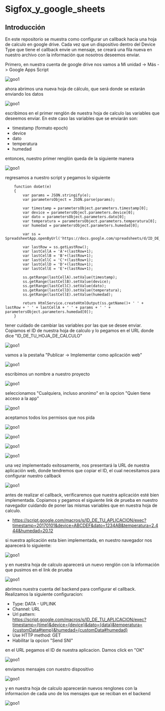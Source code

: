 Sigfox_y_google_sheets
======================

Introducción
------------

En este repositorio se muestra como configurar un callback hacia una hoja de calculo en google drive. Cada vez que un dispositivo dentro del Device Type que tiene el callback envie un mensaje, se creará una fila nueva en nuestro archivo 
con la información que nosotros deseemos enviar.

Primero, en nuestra cuenta de google drive nos vamos a Mi unidad -> Más -> Google Apps Script

![goo1](https://github.com/NXTIoT/Sigfox_y_google_sheets/blob/master/imagenes/goo1.png?raw=true)

ahora abrimos una nueva hoja de cálculo, que será donde se estarán enviando los datos

![goo1](https://github.com/NXTIoT/Sigfox_y_google_sheets/blob/master/imagenes/goo2.png?raw=true)

escribimos en el primer renglón de nuestra hoja de calculo las variables que deseemos enviar. En este caso las variables que se enviarán son:

-	timestamp (formato epoch)
-	device
-	dato
-	temperatura
-	humedad

entonces, nuestro primer renglón queda de la siguiente manera

![goo1](https://github.com/NXTIoT/Sigfox_y_google_sheets/blob/master/imagenes/goo3.png?raw=true)

regresamos a nuestro script y pegamos lo siguiente

		function doGet(e) 
		{
 			var params = JSON.stringify(e);
 			var parametersObject = JSON.parse(params);
 
 			var timestamp = parametersObject.parameters.timestamp[0];
 			var device = parametersObject.parameters.device[0];
 			var dato = parametersObject.parameters.dato[0];
 			var temperatura = parametersObject.parameters.temperatura[0];
 			var humedad = parametersObject.parameters.humedad[0];
 
 			var ss = SpreadsheetApp.openByUrl('https://docs.google.com/spreadsheets/d/ID_DE_TU_HOJA_DE_CALCULO/edit');
 
 			var lastRow = ss.getLastRow();
 			var lastCellA = 'A'+(lastRow+1);
 			var lastCellB = 'B'+(lastRow+1);
 			var lastCellC = 'C'+(lastRow+1);
 			var lastCellD = 'D'+(lastRow+1);
 			var lastCellE = 'E'+(lastRow+1);
 
 			ss.getRange(lastCellA).setValue(timestamp);
 			ss.getRange(lastCellB).setValue(device);
			ss.getRange(lastCellC).setValue(dato);
 			ss.getRange(lastCellD).setValue(temperatura);
 			ss.getRange(lastCellE).setValue(humedad);
 
 			return HtmlService.createHtmlOutput(ss.getName()+ ' ' + lastRow + ' ' + lastCellA + ' ' + params + ' ' + parametersObject.parameters.humedad[0]);
		}	

tener cuidado de cambiar las variables por las que se desee enviar. Copiamos el ID de nuestra hoja de calculo y lo pegamos en el URL donde dice "ID_DE_TU_HOJA_DE_CALCULO" 

![goo1](https://github.com/NXTIoT/Sigfox_y_google_sheets/blob/master/imagenes/goo4.png?raw=true)

vamos a la pestaña "Publicar -> Implementar como aplicación web"

![goo1](https://github.com/NXTIoT/Sigfox_y_google_sheets/blob/master/imagenes/goo5.png?raw=true)

escribimos un nombre a nuestro proyecto

![goo1](https://github.com/NXTIoT/Sigfox_y_google_sheets/blob/master/imagenes/goo6.png?raw=true)

seleccionamos "Cualquiera, incluso anonimo" en la opcion "Quien tiene acceso a la app"

![goo1](https://github.com/NXTIoT/Sigfox_y_google_sheets/blob/master/imagenes/goo31.png?raw=true)

aceptamos todos los permisos que nos pida

![goo1](https://github.com/NXTIoT/Sigfox_y_google_sheets/blob/master/imagenes/goo7.png?raw=true)

![goo1](https://github.com/NXTIoT/Sigfox_y_google_sheets/blob/master/imagenes/goo8.png?raw=true)

![goo1](https://github.com/NXTIoT/Sigfox_y_google_sheets/blob/master/imagenes/goo9.png?raw=true)

![goo1](https://github.com/NXTIoT/Sigfox_y_google_sheets/blob/master/imagenes/goo10.png?raw=true)

una vez implementado exitosamente, nos presentará la URL de nuestra aplicación web, donde tendremos que copiar el ID, el cual necesitamos para configurar nuestro 
callback

![goo1](https://github.com/NXTIoT/Sigfox_y_google_sheets/blob/master/imagenes/goo11.png?raw=true)

antes de realizar el callback, verificaremos que nuestra aplicación esté bien implementada. Copiamos y pegamos el siguiente link de prueba en nuestro navegador cuidando de poner las mismas variables que en nuestra hoja de calculo.

-	https://script.google.com/macros/s/ID_DE_TU_APLICACION/exec?timestamp=20170101&device=ABCDEF&dato=1234AB&temperatura=2.444&humedad=20.12

si nuestra aplicación esta bien implementada, en nuestro navegador nos aparecerá lo siguiente:

![goo1](https://github.com/NXTIoT/Sigfox_y_google_sheets/blob/master/imagenes/goo12.png?raw=true)

y en nuestra hoja de calculo aparecerá un nuevo renglón con la información que pusimos en el link de prueba

![goo1](https://github.com/NXTIoT/Sigfox_y_google_sheets/blob/master/imagenes/goo13.png?raw=true)

abrimos nuestra cuenta del backend para configurar el callback. Realizamos la siguiente configuracion:

-	Type: DATA - UPLINK
-	Channel: URL
-	Url pattern: https://script.google.com/macros/s/ID_DE_TU_APLICACION/exec?timestamp={time}&device={device}&dato={data}&temperatura={customData#temp}&humedad={customData#humedad} 
-	Use HTTP method: GET
-	Habilitar la opcion "Send SNI"

en el URL pegamos el ID de nuestra aplicacion. Damos click en "OK"

![goo1](https://github.com/NXTIoT/Sigfox_y_google_sheets/blob/master/imagenes/goo30.png?raw=true)

enviamos mensajes con nuestro dispositivo

![goo1](https://github.com/NXTIoT/Sigfox_y_google_sheets/blob/master/imagenes/goo15.png?raw=true)

y en nuestra hoja de calculo aparecerán nuevos renglones con la informacion de cada uno de los mensajes que se reciban en el backend

![goo1](https://github.com/NXTIoT/Sigfox_y_google_sheets/blob/master/imagenes/goo16.png?raw=true)

